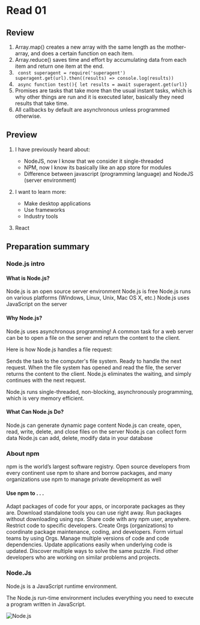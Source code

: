 # Read 01

## Review

1. Array.map() creates a new array with the same length as the mother-array, and does a certain function on each item.
2. Array.reduce() saves time and effort by accumulating data from each item and return one item at the end.
3. ``` const superagent = require('superagent')  superagent.get(url).then((results) => console.log(results))```
4. ``` async function test(){ let results = await superagent.get(url)}```
5. Promises are tasks that take more than the usual instant tasks, which is why other things are run and it is executed later, basically they need results that take time.
6. All callbacks by default are asynchronous unless programmed otherwise.


## Preview

1. I have previously heard about:
    - NodeJS, now I know that we consider it single-threaded
    - NPM, now I know its basically like an app store for modules
    - Difference between javascript (programming language) and NodeJS (server environment)

2. I want to learn more:
    - Make desktop applications
    - Use frameworks
    - Industry tools

3. React


## Preparation summary

### Node.js intro

#### What is Node.js?
Node.js is an open source server environment
Node.js is free
Node.js runs on various platforms (Windows, Linux, Unix, Mac OS X, etc.)
Node.js uses JavaScript on the server

#### Why Node.js?
Node.js uses asynchronous programming!
A common task for a web server can be to open a file on the server and return the content to the client.

Here is how Node.js handles a file request:

Sends the task to the computer's file system.
Ready to handle the next request.
When the file system has opened and read the file, the server returns the content to the client.
Node.js eliminates the waiting, and simply continues with the next request.

Node.js runs single-threaded, non-blocking, asynchronously programming, which is very memory efficient.

#### What Can Node.js Do?
Node.js can generate dynamic page content
Node.js can create, open, read, write, delete, and close files on the server
Node.js can collect form data
Node.js can add, delete, modify data in your database


### About npm

npm is the world’s largest software registry. Open source developers from every continent use npm to share and borrow packages, and many organizations use npm to manage private development as well

#### Use npm to . . .
Adapt packages of code for your apps, or incorporate packages as they are.
Download standalone tools you can use right away.
Run packages without downloading using npx.
Share code with any npm user, anywhere.
Restrict code to specific developers.
Create Orgs (organizations) to coordinate package maintenance, coding, and developers.
Form virtual teams by using Orgs.
Manage multiple versions of code and code dependencies.
Update applications easily when underlying code is updated.
Discover multiple ways to solve the same puzzle.
Find other developers who are working on similar problems and projects.

 
### Node.Js

Node.js is a JavaScript runtime environment. 

The Node.js run-time environment includes everything you need to execute a program written in JavaScript.

![Node.js](https://www.freecodecamp.org/news/content/images/2019/06/1_sYPllpcAZLHmpuQSRPuO0Q.png)